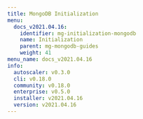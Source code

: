 ```yaml
---
title: MongoDB Initialization
menu:
  docs_v2021.04.16:
    identifier: mg-initialization-mongodb
    name: Initialization
    parent: mg-mongodb-guides
    weight: 41
menu_name: docs_v2021.04.16
info:
  autoscaler: v0.3.0
  cli: v0.18.0
  community: v0.18.0
  enterprise: v0.5.0
  installer: v2021.04.16
  version: v2021.04.16
---
```


